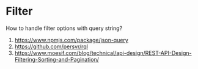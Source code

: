 # Filter

How to handle filter options with query string?

1. https://www.npmjs.com/package/json-query
2. https://github.com/persvr/rql
3. https://www.moesif.com/blog/technical/api-design/REST-API-Design-Filtering-Sorting-and-Pagination/
